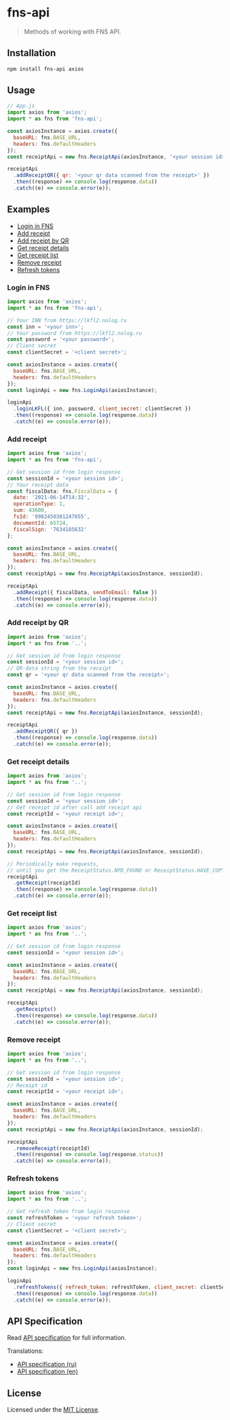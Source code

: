 # fns-api

> Methods of working with FNS API.

## Installation

```bash
npm install fns-api axios
```

## Usage

```js
// App.js
import axios from 'axios';
import * as fns from 'fns-api';

const axiosInstance = axios.create({
  baseURL: fns.BASE_URL,
  headers: fns.defaultHeaders
});
const receiptApi = new fns.ReceiptApi(axiosInstance, '<your session id>');

receiptApi
  .addReceiptQR({ qr: '<your qr data scanned from the receipt>' })
  .then((response) => console.log(response.data))
  .catch((e) => console.error(e));
```

## Examples

- [Login in FNS](#login-in-fns)
- [Add receipt](#add-receipt)
- [Add receipt by QR](#add-receipt-by-qr)
- [Get receipt details](#get-receipt-details)
- [Get receipt list](#get-receipt-list)
- [Remove receipt](#remove-receipt)
- [Refresh tokens](#refresh-tokens)

### Login in FNS

```js
import axios from 'axios';
import * as fns from 'fns-api';

// Your INN from https://lkfl2.nalog.ru
const inn = '<your inn>';
// Your password from https://lkfl2.nalog.ru
const password = '<your password>';
// Client secret
const clientSecret = '<client secret>';

const axiosInstance = axios.create({
  baseURL: fns.BASE_URL,
  headers: fns.defaultHeaders
});
const loginApi = new fns.LoginApi(axiosInstance);

loginApi
  .loginLKFL({ inn, password, client_secret: clientSecret })
  .then((response) => console.log(response.data))
  .catch((e) => console.error(e));
```

### Add receipt

```js
import axios from 'axios';
import * as fns from 'fns-api';

// Get session id from login response
const sessionId = '<your session id>';
// Your receipt data
const fiscalData: fns.FiscalData = {
  date: '2021-06-14T14:32',
  operationType: 1,
  sum: 43600,
  fsId: '9982450301247855',
  documentId: 65724,
  fiscalSign: '7634185632'
};

const axiosInstance = axios.create({
  baseURL: fns.BASE_URL,
  headers: fns.defaultHeaders
});
const receiptApi = new fns.ReceiptApi(axiosInstance, sessionId);

receiptApi
  .addReceipt({ fiscalData, sendToEmail: false })
  .then((response) => console.log(response.data))
  .catch((e) => console.error(e));
```

### Add receipt by QR

```js
import axios from 'axios';
import * as fns from '..';

// Get session id from login response
const sessionId = '<your session id>';
// QR-data string from the receipt
const qr = '<your qr data scanned from the receipt>';

const axiosInstance = axios.create({
  baseURL: fns.BASE_URL,
  headers: fns.defaultHeaders
});
const receiptApi = new fns.ReceiptApi(axiosInstance, sessionId);

receiptApi
  .addReceiptQR({ qr })
  .then((response) => console.log(response.data))
  .catch((e) => console.error(e));
```

### Get receipt details

```js
import axios from 'axios';
import * as fns from '..';

// Get session id from login response
const sessionId = '<your session id>';
// Get receipt id after call add receipt api
const receiptId = '<your receipt id>';

const axiosInstance = axios.create({
  baseURL: fns.BASE_URL,
  headers: fns.defaultHeaders
});
const receiptApi = new fns.ReceiptApi(axiosInstance, sessionId);

// Periodically make requests,
// until you get the ReceiptStatus.NPD_FOUND or ReceiptStatus.HAVE_COPY status.
receiptApi
  .getReceipt(receiptId)
  .then((response) => console.log(response.data))
  .catch((e) => console.error(e));
```

### Get receipt list

```js
import axios from 'axios';
import * as fns from '..';

// Get session id from login response
const sessionId = '<your session id>';

const axiosInstance = axios.create({
  baseURL: fns.BASE_URL,
  headers: fns.defaultHeaders
});
const receiptApi = new fns.ReceiptApi(axiosInstance, sessionId);

receiptApi
  .getReceipts()
  .then((response) => console.log(response.data))
  .catch((e) => console.error(e));
```

### Remove receipt

```js
import axios from 'axios';
import * as fns from '..';

// Get session id from login response
const sessionId = '<your session id>';
// Receipt id
const receiptId = '<your receipt id>';

const axiosInstance = axios.create({
  baseURL: fns.BASE_URL,
  headers: fns.defaultHeaders
});
const receiptApi = new fns.ReceiptApi(axiosInstance, sessionId);

receiptApi
  .removeReceipt(receiptId)
  .then((response) => console.log(response.status))
  .catch((e) => console.error(e));
```

### Refresh tokens

```js
import axios from 'axios';
import * as fns from '..';

// Get refresh token from login response
const refreshToken = '<your refresh token>';
// Client secret
const clientSecret = '<client secret>';

const axiosInstance = axios.create({
  baseURL: fns.BASE_URL,
  headers: fns.defaultHeaders
});
const loginApi = new fns.LoginApi(axiosInstance);

loginApi
  .refreshTokens({ refresh_token: refreshToken, client_secret: clientSecret })
  .then((response) => console.log(response.data))
  .catch((e) => console.error(e));
```

## API Specification

Read [API specification](./docs/spec/en/README.md) for full information.

Translations:

- [API specification (ru)](./docs/spec/ru/README.md)
- [API specification (en)](./docs/spec/en/README.md)

## License

Licensed under the [MIT License](./LICENSE).
